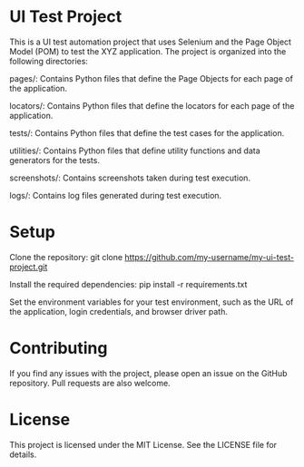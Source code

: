 # UI Test Project

This is a UI test automation project that uses Selenium and the Page Object Model (POM) to test the XYZ application. The project is organized into the following directories:

pages/: Contains Python files that define the Page Objects for each page of the application.

locators/: Contains Python files that define the locators for each page of the application.

tests/: Contains Python files that define the test cases for the application.

utilities/: Contains Python files that define utility functions and data generators for the tests.

screenshots/: Contains screenshots taken during test execution.

logs/: Contains log files generated during test execution.

# Setup

Clone the repository: git clone https://github.com/my-username/my-ui-test-project.git

Install the required dependencies: pip install -r requirements.txt

Set the environment variables for your test environment, such as the URL of the application, login credentials,
and browser driver path.

# Contributing

If you find any issues with the project, please open an issue on the GitHub repository. Pull requests are also welcome.

# License

This project is licensed under the MIT License. See the LICENSE file for details.